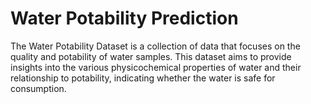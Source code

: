 # Water Potability Prediction

The Water Potability Dataset is a collection of data that focuses on
the quality and potability of water samples. This dataset aims to
provide insights into the various physicochemical properties of
water and their relationship to potability, indicating whether the
water is safe for consumption.
